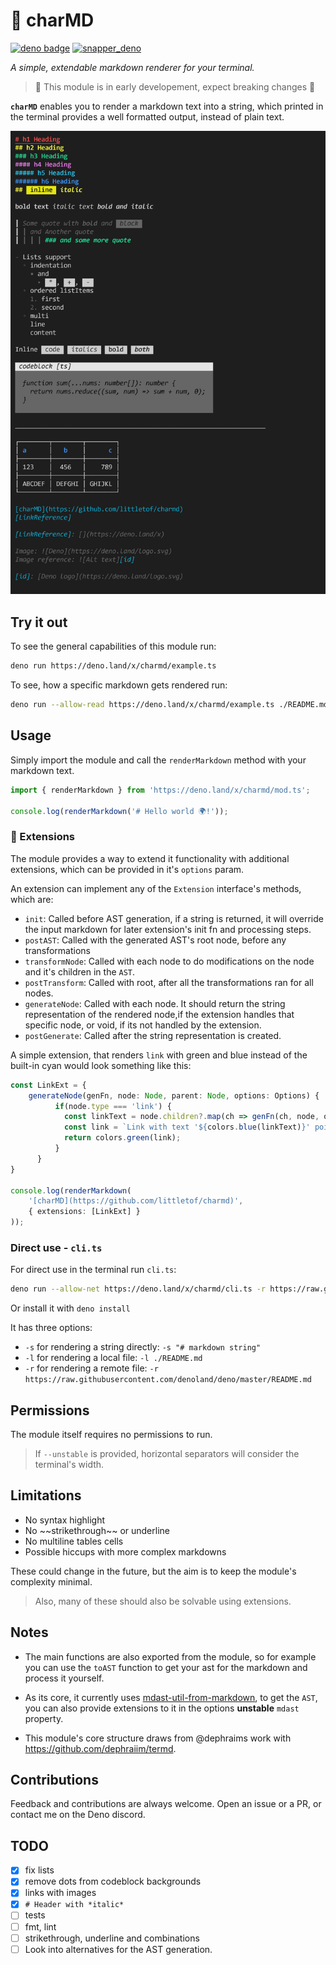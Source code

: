 # 🎩 charMD

[![deno badge](https://img.shields.io/badge/deno.land/x-success?logo=deno&logoColor=black&labelColor=white&color=black)](https://deno.land/x/charmd)
[![snapper_deno](https://img.shields.io/badge/-snapper%20%F0%9F%93%B7-%230DBC79)](https://github.com/littletof/snapper)

*A simple, extendable markdown renderer for your terminal.*

> 🚧 This module is in early developement, expect breaking changes 🚧

**`charMD`** enables you to render a markdown text into a string, which printed in the terminal provides a well formatted output, instead of plain text.

![Showcase](docs/showcase.png)

## Try it out

To see the general capabilities of this module run:

```bash
deno run https://deno.land/x/charmd/example.ts
```

To see, how a specific markdown gets rendered run:

```bash
deno run --allow-read https://deno.land/x/charmd/example.ts ./README.md
```

## Usage

Simply import the module and call the `renderMarkdown` method with your markdown text.

```ts
import { renderMarkdown } from 'https://deno.land/x/charmd/mod.ts';

console.log(renderMarkdown('# Hello world 🌍!'));
```

### 🧩 Extensions

The module provides a way to extend it functionality with additional extensions, which can be provided in it's `options` param.

An extension can implement any of the `Extension` interface's methods, which are:

- `init`: Called before AST generation, if a string is returned, it will override the input markdown for later extension's init fn and processing steps.
- `postAST`: Called with the generated AST's root node, before any    transformations
- `transformNode`: Called with each node to do modifications on the node and it's children in the `AST`.
- `postTransform`: Called with root, after all the transformations ran for all nodes.
- `generateNode`: Called with each node. It should return the string representation of the rendered node,if the extension handles that specific node, or void, if its not handled by the extension.
- `postGenerate`: Called after the string representation is created.

A simple extension, that renders `link` with green and blue instead of the built-in cyan would look something like this:

```ts
const LinkExt = {
    generateNode(genFn, node: Node, parent: Node, options: Options) {
          if(node.type === 'link') {
            const linkText = node.children?.map(ch => genFn(ch, node, options)).join('') || '';
            const link = `Link with text '${colors.blue(linkText)}' points to ${colors.cyan(node.url!)}`
            return colors.green(link);
          }
      }
}

console.log(renderMarkdown(
    '[charMD](https://github.com/littletof/charmd)',
    { extensions: [LinkExt] }
));
```

### Direct use - `cli.ts`

For direct use in the terminal run `cli.ts`:

```bash
deno run --allow-net https://deno.land/x/charmd/cli.ts -r https://raw.githubusercontent.com/denoland/deno/master/README.md
```

Or install it with `deno install`

It has three options:

- `-s` for rendering a string directly: `-s "# markdown string"`
- `-l` for rendering a local file: `-l ./README.md`
- `-r` for rendering a remote file: `-r https://raw.githubusercontent.com/denoland/deno/master/README.md`

## Permissions

The module itself requires no permissions to run.

> If `--unstable` is provided, horizontal separators will consider the terminal's width.

<!--
|Flag| Required |Reason|
|:--|:-:|:--|
| 🚧 `--unstable`  |  | If provided, the horizontal separator will consider the terminals width |
-->

## Limitations

- No syntax highlight
- No \~\~strikethrough\~\~ or underline
- No multiline tables cells
- Possible hiccups with more complex markdowns

These could change in the future, but the aim is to keep the module's complexity minimal.
> Also, many of these should also be solvable using extensions.

## Notes

- The main functions are also exported from the module, so for example you can use the `toAST` function to get your ast for the markdown and process it yourself.

- As its core, it currently uses [mdast-util-from-markdown](https://github.com/syntax-tree/mdast-util-from-markdown), to get the `AST`, you can also provide extensions to it in the options **unstable** `mdast` property.

- This module's core structure draws from @dephraims work with <https://github.com/dephraiim/termd>.

## Contributions

Feedback and contributions are always welcome. Open an issue or a PR, or contact me on the Deno discord.

## TODO

- [x] fix lists
- [x] remove dots from codeblock backgrounds
- [x] links with images
- [x] ```# Header with *italic*```
- [ ] tests
- [ ] fmt, lint
- [ ] strikethrough, underline and combinations
- [ ] Look into alternatives for the AST generation.
